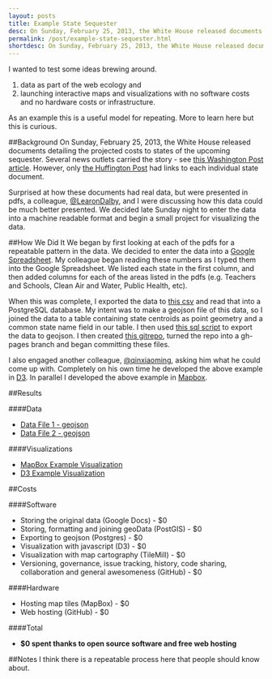 ```yaml
---
layout: posts
title: Example State Sequester
desc: On Sunday, February 25, 2013, the White House released documents detailing the projected costs to states of the upcoming sequester. Several news outlets carried the story, however, only the Huffington Post had links to each individual state document.
permalink: /post/example-state-sequester.html
shortdesc: On Sunday, February 25, 2013, the White House released documents detailing the projected costs to states of the upcoming sequester.
---
```

I wanted to test some ideas brewing around.

1. data as part of the web ecology and
2. launching interactive maps and visualizations with no software costs and no hardware costs or infrastructure.

As an example this is a useful model for repeating. More to learn here but this is curious.

##Background
On Sunday, February 25, 2013, the White House released documents detailing the projected costs to states of the upcoming sequester. Several news outlets carried the story - see [this Washington Post article](http://www.washingtonpost.com/business/white-house-releases-state-by-state-breakdown-of-sequesters-effects/2013/02/24/caeb71a0-7ec0-11e2-a350-49866afab584_story.html). However, only [the Huffington Post](http://www.huffingtonpost.com/2013/02/24/sequester-states_n_2755181.html) had links to each individual state document.

Surprised at how these documents had real data, but were presented in pdfs, a colleague, [@LearonDalby](https://twitter.com/LearonDalby), and I were discussing how this data could be much better presented. We decided late Sunday night to enter the data into a machine readable format and begin a small project for visualizing the data.

##How We Did It
We began by first looking at each of the pdfs for a repeatable pattern in the data. We decided to enter the data into a [Google Spreadsheet](https://docs.google.com/spreadsheet/ccc?key=0Aooxb2GcQ9ifdGxoYjNKQW1kSm1rSG5Ba0NtNXFrOWc&usp=sharing). My colleague began reading these numbers as I typed them into the Google Spreadsheet. We listed each state in the first column, and then added columns for each of the areas listed in the pdfs (e.g. Teachers and Schools, Clean Air and Water, Public Health, etc).

When this was complete, I exported the data to [this csv](../data/State-Sequester-20130225.txt) and read that into a PostgreSQL database. My intent was to make a geojson file of this data, so I joined the data to a table containing state centroids as point geometry and a common state name field in our table. I then used [this sql script](data/export_geoJson.sql) to export the data to geojson. I then created [this gitrepo](https://github.com/feomike/state_seq), turned the repo into a gh-pages branch and began committing these files.

I also engaged another colleague, [@qinxiaoming](https://twitter.com/qinxiaoming), asking him what he could come up with. Completely on his own time he developed the above example in [D3](http://d3js.org/). In parallel I developed the above example in [Mapbox](http://mapbox.com/).

##Results

####Data
- [Data File 1 - geojson](data/state_seq.geojson)
- [Data File 2 - geojson](data/state_seq_pct.geojson)

####Visualizations
- [MapBox Example Visualization](http://tiles.mapbox.com/feomike/map/map-cjk4bn33#4.00/39.53/-95.41)
- [D3 Example Visualization](http://xqin1.github.com/d3_playground/state_seq.html)

##Costs

####Software
- Storing the original data (Google Docs) - $0
- Storing, formatting and joining geoData (PostGIS) - $0
- Exporting to geojson (Postgres) - $0
- Visualization with javascript (D3) - $0
- Visualization with map cartography (TileMill) - $0
- Versioning, governance, issue tracking, history, code sharing, collaboration and general awesomeness (GitHub) - $0

####Hardware
- Hosting map tiles (MapBox) - $0
- Web hosting (GitHub) - $0

####Total
- **$0 spent thanks to open source software and free web hosting**

##Notes
I think there is a repeatable process here that people should know about.
